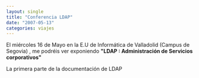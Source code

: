 ```yaml
---
layout: single
title: "Conferencia LDAP"
date: "2007-05-13"
categories: viajes
---
```


El miércoles 16 de Mayo en la E.U de Informática de Valladolid (Campus de Segovia) , me podréis ver exponiendo **"LDAP : Administración de Servicios corporativos"**

La primera parte de la documentación de LDAP
